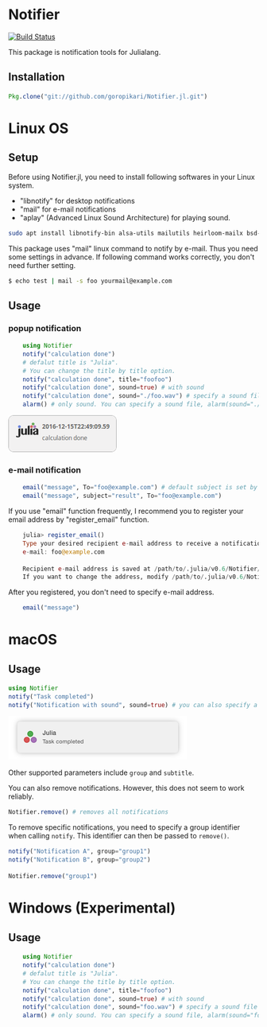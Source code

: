 # Notifier
[![Build Status](https://travis-ci.org/goropikari/Notifier.jl.svg?branch=master)](https://travis-ci.org/goropikari/Notifier.jl)

This package is notification tools for Julialang.

## Installation
```Julia
Pkg.clone("git://github.com/goropikari/Notifier.jl.git")
```

# Linux OS
## Setup
Before using Notifier.jl, you need to install following softwares in your Linux system.
- "libnotify" for desktop notifications
- "mail" for e-mail notifications
- "aplay" (Advanced Linux Sound Architecture) for playing sound.

```bash
sudo apt install libnotify-bin alsa-utils mailutils heirloom-mailx bsd-mailx
```

This package uses "mail" linux command to notify by e-mail. Thus you need some settings in advance.
If following command works correctly, you don't need further setting.
```bash
$ echo test | mail -s foo yourmail@example.com
```

## Usage
### popup notification
```Julia
	using Notifier
	notify("calculation done")
	# defalut title is "Julia".
	# You can change the title by title option.
	notify("calculation done", title="foofoo")
	notify("calculation done", sound=true) # with sound
	notify("calculation done", sound="./foo.wav") # specify a sound file
	alarm() # only sound. You can specify a sound file, alarm(sound="./foo.wav")
```
![Screenshot of a Notification](./docs/popup.png?raw=true)

### e-mail notification
```Julia
	email("message", To="foo@example.com") # default subject is set by date.
	email("message", subject="result", To="foo@example.com")
```


If you use "email" function frequently, I recommend you to register your email address by "register_email" function.
```Julia
	julia> register_email()
	Type your desired recipient e-mail address to receive a notification.
	e-mail: foo@example.com

	Recipient e-mail address is saved at /path/to/.julia/v0.6/Notifier/email/address.txt.
	If you want to change the address, modify /path/to/.julia/v0.6/Notifier/email/address.txt directly or run register_email() again
```

After you registered, you don't need to specify e-mail address.
```Julia
	email("message")
```


# macOS
## Usage

```julia
using Notifier
notify("Task completed")
notify("Notification with sound", sound=true) # you can also specify a sound file
```

![Screenshot of a Notification](./docs/screenshot.png?raw=true)

Other supported parameters include `group` and `subtitle`.

You can also remove notifications. However, this does not seem to work reliably.

```julia
Notifier.remove() # removes all notifications
```

To remove specific notifications, you need to specify a group identifier when calling `notify`. This identifier can then be passed to `remove()`.

```julia
notify("Notification A", group="group1")
notify("Notification B", group="group2")

Notifier.remove("group1")
```

# Windows (Experimental)
## Usage
```Julia
	using Notifier
	notify("calculation done")
	# defalut title is "Julia".
	# You can change the title by title option.
	notify("calculation done", title="foofoo")
	notify("calculation done", sound=true) # with sound
	notify("calculation done", sound="foo.wav") # specify a sound file
	alarm() # only sound. You can specify a sound file, alarm(sound="foo.wav")
```
